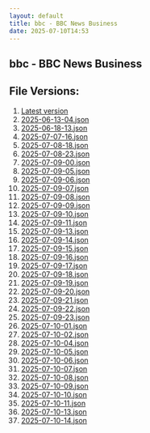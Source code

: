 ```yaml
---
layout: default
title: bbc - BBC News Business
date: 2025-07-10T14:53
---
```


## bbc - BBC News Business

<div id="data-chart"></div>
<div id="data-table"></div>
<script>
document.addEventListener('DOMContentLoaded', function(){
  document.getElementById('data-table').textContent = 'This source isn't supported for tables yet.';
});
</script>

## File Versions:
1. [Latest version](./latest.json)
2. [2025-06-13-04.json](./2025-06-13-04.json)
3. [2025-06-18-13.json](./2025-06-18-13.json)
4. [2025-07-07-16.json](./2025-07-07-16.json)
5. [2025-07-08-18.json](./2025-07-08-18.json)
6. [2025-07-08-23.json](./2025-07-08-23.json)
7. [2025-07-09-00.json](./2025-07-09-00.json)
8. [2025-07-09-05.json](./2025-07-09-05.json)
9. [2025-07-09-06.json](./2025-07-09-06.json)
10. [2025-07-09-07.json](./2025-07-09-07.json)
11. [2025-07-09-08.json](./2025-07-09-08.json)
12. [2025-07-09-09.json](./2025-07-09-09.json)
13. [2025-07-09-10.json](./2025-07-09-10.json)
14. [2025-07-09-11.json](./2025-07-09-11.json)
15. [2025-07-09-13.json](./2025-07-09-13.json)
16. [2025-07-09-14.json](./2025-07-09-14.json)
17. [2025-07-09-15.json](./2025-07-09-15.json)
18. [2025-07-09-16.json](./2025-07-09-16.json)
19. [2025-07-09-17.json](./2025-07-09-17.json)
20. [2025-07-09-18.json](./2025-07-09-18.json)
21. [2025-07-09-19.json](./2025-07-09-19.json)
22. [2025-07-09-20.json](./2025-07-09-20.json)
23. [2025-07-09-21.json](./2025-07-09-21.json)
24. [2025-07-09-22.json](./2025-07-09-22.json)
25. [2025-07-09-23.json](./2025-07-09-23.json)
26. [2025-07-10-01.json](./2025-07-10-01.json)
27. [2025-07-10-02.json](./2025-07-10-02.json)
28. [2025-07-10-04.json](./2025-07-10-04.json)
29. [2025-07-10-05.json](./2025-07-10-05.json)
30. [2025-07-10-06.json](./2025-07-10-06.json)
31. [2025-07-10-07.json](./2025-07-10-07.json)
32. [2025-07-10-08.json](./2025-07-10-08.json)
33. [2025-07-10-09.json](./2025-07-10-09.json)
34. [2025-07-10-10.json](./2025-07-10-10.json)
35. [2025-07-10-11.json](./2025-07-10-11.json)
36. [2025-07-10-13.json](./2025-07-10-13.json)
37. [2025-07-10-14.json](./2025-07-10-14.json)
